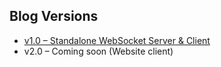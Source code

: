 ## Blog Versions

- [v1.0 – Standalone WebSocket Server & Client](https://github.com/akmal-solakhiddinov/WebSocket/releases/tag/v1.1)
- v2.0 – Coming soon (Website client)
